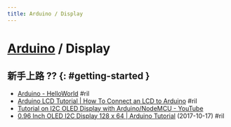 ```yaml
---
title: Arduino / Display
---
```

# [Arduino](arduino.md) / Display

## 新手上路 ?? {: #getting-started }

  - [Arduino \- HelloWorld](https://www.arduino.cc/en/Tutorial/HelloWorld) #ril
  - [Arduino LCD Tutorial \| How To Connect an LCD to Arduino](https://howtomechatronics.com/tutorials/arduino/lcd-tutorial/) #ril
  - [Tutorial on I2C OLED Display with Arduino/NodeMCU \- YouTube](https://www.youtube.com/watch?v=_e_0HJY0uIo&t=556s)
  - [0\.96 Inch OLED I2C Display 128 x 64 \| Arduino Tutorial](https://startingelectronics.org/tutorials/arduino/modules/OLED-128x64-I2C-display/) (2017-10-17) #ril
